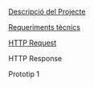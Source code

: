 [Descripció del Projecte](descripcio.md)

[Requeriments tècnics](Requeriments.md)

[HTTP Request](http.request.md)

HTTP Response

Prototip 1
